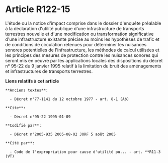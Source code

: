 # Article R122-15

L'étude ou la notice d'impact comprise dans le dossier d'enquête préalable à la déclaration d'utilité publique d'une
infrastructure de transports terrestres nouvelle et d'une modification ou transformation significative d'une infrastructure
existante précise au moins les hypothèses de trafic et de conditions de circulation retenues pour déterminer les nuisances
sonores potentielles de l'infrastructure, les méthodes de calcul utilisées et les principes des mesures de protection contre
les nuisances sonores qui seront mis en oeuvre par les applications locales des dispositions du décret n° 95-22 du 9 janvier
1995 relatif à la limitation du bruit des aménagements et infrastructures de transports terrestres.

**Liens relatifs à cet article**

	**Anciens textes**:

	  - Décret n°77-1141 du 12 octobre 1977 - art. 8-1 (Ab)

	**Cite**:

	  - Décret n°95-22 1995-01-09

	**Codifié par**:

	  - Décret n°2005-935 2005-08-02 JORF 5 août 2005

	**Cité par**:

	  - Code de l'expropriation pour cause d'utilité pu... - art. **R11-3 (VT)
